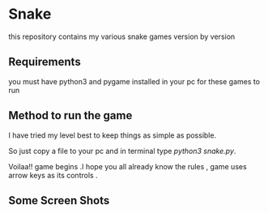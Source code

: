 
# Snake

this repository contains my various snake games version by  version

## Requirements

you must have python3 and pygame installed in your pc for these games to run

## Method to run the game 

I have tried my level best to keep things as simple as possible.

So just copy a file to your pc and in terminal type *python3 snake.py*.

Voilaa!! game begins .I hope you all already know the rules , game uses arrow keys as its controls .

## Some Screen Shots
